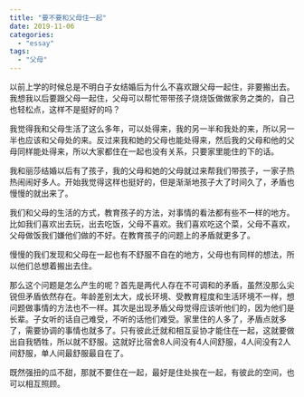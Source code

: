 ```yaml
---
title: "要不要和父母住一起"
date: 2019-11-06
categories: 
  - "essay"
tags: 
  - "父母"
---
```


以前上学的时候总是不明白子女结婚后为什么不喜欢跟父母一起住，非要搬出去。我想我以后要跟父母一起住，父母可以帮忙带带孩子烧烧饭做做家务之类的，自己也轻松点，这样不是挺好的吗？

我觉得我和父母生活了这么多年，可以处得来，我的另一半和我处的来，所以另一半也应该和父母处的来。反过来我和她的父母也能处得来，然后我的父母和他的父母同样能处得来，所以大家都住在一起也没有关系，只要家里能住的下的话。

我和丽莎结婚以后有了孩子，我的父母和她的父母就过来帮我们带孩子，一家子热热闹闹好多人。开始我觉得这样也挺好的，但是渐渐地孩子大了时间久了，矛盾也慢慢的就出来了。

我们和父母的生活的方式，教育孩子的方法，对事情的看法都有些不一样的地方。比如我们喜欢出去玩，出去吃饭，父母不喜欢。我们喜欢吃这个菜，父母不喜欢，父母做饭我们嫌他们做的不好。在教育孩子的问题上的矛盾就更多了。

慢慢的我们发现和父母在一起也有不舒服不自在的地方，父母也有同样的想法，所以他们总想着搬出去住。

那么这个问题是怎么产生的呢？首先是两代人存在不可调和的矛盾，虽然没那么尖锐但矛盾依然存在。年龄差别太大，成长环境、受教育程度和生活环境不一样，想问题做事情的方法也不一样。其次是出现矛盾父母觉得应该听他们的，因为他们是长辈。子女听的话自己难受，不听的话他们难受。家里住的人多了，矛盾点就多了，需要协调的事情也就多了。只有彼此迁就和相互妥协才能住在一起，这就要做出自我牺牲，所以就不舒服。这就好比宿舍8人间没有4人间舒服，4人间没有2人间舒服，单人间最舒服最自在了。

既然强扭的瓜不甜，那就不要住在一起，最好是住处挨在一起，有彼此的空间，也可以相互照顾。
